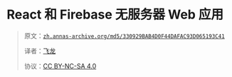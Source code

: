 # React 和 Firebase 无服务器 Web 应用

> 原文：[`zh.annas-archive.org/md5/330929BAB4D0F44DAFAC93D065193C41`](https://zh.annas-archive.org/md5/330929BAB4D0F44DAFAC93D065193C41)
> 
> 译者：[飞龙](https://github.com/wizardforcel)
> 
> 协议：[CC BY-NC-SA 4.0](http://creativecommons.org/licenses/by-nc-sa/4.0/)